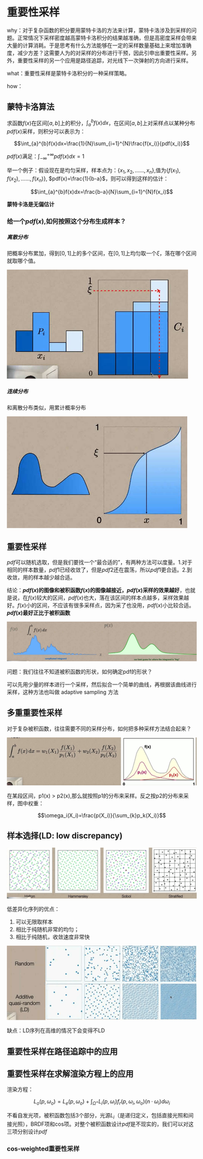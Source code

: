 # 重要性采样

why：对于复杂函数的积分要用蒙特卡洛的方法来计算，蒙特卡洛涉及到采样的问题。正常情况下采样密度越高蒙特卡洛积分的结果越准确，但是高密度采样会带来大量的计算消耗。于是思考有什么方法能够在一定的采样数量基础上来增加准确度，减少方差？这需要人为的对采样的分布进行干预，因此引申出重要性采样。另外，重要性采样的另一个应用是路径追踪，对光线下一次弹射的方向进行采样。

what：重要性采样是蒙特卡洛积分的一种采样策略。

how：

## 蒙特卡洛算法

求函数$f(x)$在区间$[a,b]$上的积分，$\int_{a}^{b}f(x)dx$，在区间$[a,b]$上对采样点以某种分布$pdf(x)$采样，则积分可以表示为：

$$\int_{a}^{b}f(x)dx=\frac{1}{N}\sum_{i=1}^{N}\frac{f(x_i)}{pdf(x_i)}$$

$pdf(x)$满足：$\int_{-\infty}^{+\infty}pdf(x)dx=1$

举一个例子：假设现在是均匀采样，样本点为：$\left\{x_1,x_2,……,x_n\right\}$,值为$\left\{f(x_1),f(x_2),……,f(x_n)\right\}$, $pdf(x)=\frac{1}{b-a}$，则可以得到这样的估计：

$$\int_{a}^{b}f(x)dx=\frac{b-a}{N}\sum_{i=1}^{N}f(x_i)$$

**蒙特卡洛是无偏估计**

### 给一个$pdf(x)$,如何按照这个分布生成样本？

##### 离散分布

把概率分布累加，得到$[0,1]$上的多个区间，在$[0,1]$上均匀取一个$\xi$，落在哪个区间就取哪个值。

![mkdocs](images\samplingDiscrete.jpg)

##### 连续分布

和离散分布类似，用累计概率分布

![mkdocs](images\samplingContinue.jpg)

## 重要性采样

$pdf$可以随机选取，但是我们要找一个“最合适的”，有两种方法可以度量。1.对于相同的样本数量，$pdf1$已经收敛了，但是$pdf2$还在震荡，所以$pdf1$更合适。2.到收敛，用的样本越少越合适。

结论：**$pdf(x)$的图像和被积函数$f(x)$的图像越接近，$pdf(x)$采样的效果越好**，也就是说，在$f(x)$较大的区间，$pdf(x)$也大，落在该区间的样本点越多，采样效果越好。$f(x)$小的区间，不应该有很多采样点，因为采了也没用，$pdf(x)$小比较合适。**$pdf(x)$最好正比于被积函数**

![mkdocs](images\importanceSampling.jpg)

问题：我们往往不知道被积函数的形状，如何确定pdf的形状？

可以先⽤少量的样本进⾏⼀个采样，然后拟合⼀个简单的曲线，再根据该曲线进⾏采样，这种⽅法也叫做 adaptive sampling ⽅法

## 多重重要性采样

对于复杂被积函数，往往需要不同的采样分布，如何把多种采样方法结合起来？

![mkdocs](images\multipleImportanceSampling.jpg)

在某段区间，p1(x) > p2(x),那么就按照p1的分布来采样。反之按p2的分布来采样，图中权重：

$$\omega_i(X_i)=\frac{p(X_i)}{\sum_{k}p_k(X_i)}$$

## 样本选择(LD: low discrepancy)

![mkdocs](images\lowDiscrepancy.png)

低差异化序列的优点：

1. 可以无限取样本
2. 相比于纯随机非常的均匀；
3. 相比于纯随机，收敛速度非常快

![mkdocs](images\randomAndLD.png)

缺点：LD序列在高维的情况下会变得不LD

## 重要性采样在路径追踪中的应用



## 重要性采样在求解渲染方程上的应用

渲染方程：

$$L_o(p,\omega_o)=L_e(p,\omega_o)+\int_{\Omega^+}L_i(p,\omega_i)f_r(p,\omega_i,\omega_o)(n·\omega_i)d\omega_i$$

不看自发光项，被积函数包括3个部分，光源$L_i$（是递归定义，包括直接光照和间接光照），BRDF项和cos项。对整个被积函数设计$pdf$是不现实的，我们可以对这三项分别设计$pdf$

### cos-weighted重要性采样
